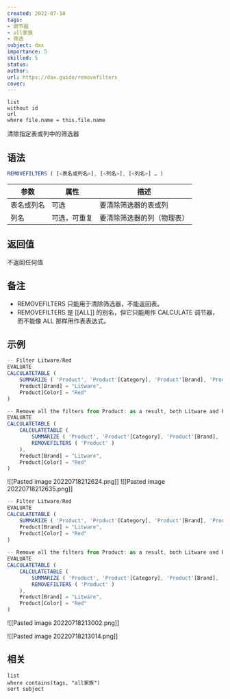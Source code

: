 ```yaml
---
created: 2022-07-18
tags: 
- 调节器 
- all家族
- 筛选
subject: dax
importance: 5
skilled: 5
status:
author:
url: https://dax.guide/removefilters
cover: 
---
```


```dataview
list 
without id
url
where file.name = this.file.name
```
清除指定表或列中的筛选器

## 语法

```js
REMOVEFILTERS ( [<表名或列名>], [<列名>], [<列名>] … )
```

|参数|属性|描述|
|-|-|-|
|表名或列名|可选|要清除筛选器的表或列|
|列名|可选，可重复|要清除筛选器的列（物理表）|

## 返回值

不返回任何值

## 备注

-   REMOVEFILTERS 只能用于清除筛选器，不能返回表。
-   REMOVEFILTERS 是 [[ALL]] 的别名，但它只能用作 CALCULATE 调节器，而不能像 ALL 那样用作表表达式。

## 示例

```js
-- Filter Litware/Red
EVALUATE
CALCULATETABLE (
    SUMMARIZE ( 'Product', 'Product'[Category], 'Product'[Brand], 'Product'[Color] ),
    Product[Brand] = "Litware",
    Product[Color] = "Red"
)

-- Remove all the filters from Product: as a result, both Litware and Red filters are removed
EVALUATE
CALCULATETABLE (
    CALCULATETABLE (
        SUMMARIZE ( 'Product', 'Product'[Category], 'Product'[Brand], 'Product'[Color] ),
        REMOVEFILTERS ( 'Product' )
    ),
    Product[Brand] = "Litware",
    Product[Color] = "Red"
)
```

![[Pasted image 20220718212624.png]]
![[Pasted image 20220718212635.png]]

```js
-- Filter Litware/Red
EVALUATE
CALCULATETABLE (
    SUMMARIZE ( 'Product', 'Product'[Category], 'Product'[Brand], 'Product'[Color] ),
    Product[Brand] = "Litware",
    Product[Color] = "Red"
)
 
-- Remove all the filters from Product: as a result, both Litware and Red filters are removed
EVALUATE
CALCULATETABLE (
    CALCULATETABLE (
        SUMMARIZE ( 'Product', 'Product'[Category], 'Product'[Brand], 'Product'[Color] ),
        REMOVEFILTERS ( 'Product' )
    ),
    Product[Brand] = "Litware",
    Product[Color] = "Red"
)
```
![[Pasted image 20220718213002.png]]

![[Pasted image 20220718213014.png]]
## 相关
```dataview
list 
where contains(tags, "all家族")
sort subject
```
